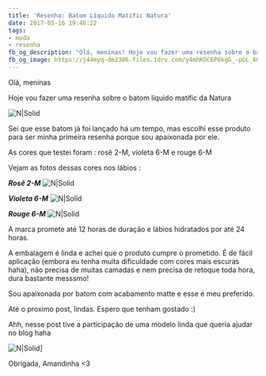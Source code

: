 ```yaml
---
title: 'Resenha: Batom Líquido Matific Natura'
date: 2017-05-16 19:46:22
tags:
- moda
- resenha
fb_og_description: "Olá, meninas! Hoje vou fazer uma resenha sobre o batom líquido matific da Natura. "
fb_og_image: https://j44myq-dm2306.files.1drv.com/y4mhKOC6P6kgG_-pGL_6G8q5DuWNaTfqH4VSXLkfOUzYu7kbCsFDAh-soqn-hWcOxCYqhsbalQsjTTVoWIDTsHq0ShcAorQmovNvCWzn1IeTkK1zMbMw-t2D2-pjreb-u7T90yJWIhp8HBX3tVi_kQlL3grhLW8_bw7n7hRvVtn-3iQaQU_DCiEOniCFW1oPkp-ob0DtisKXuciTbqc9SRR9w?width=842&height=910&cropmode=none
---
```


Olá, meninas 

Hoje vou fazer uma resenha sobre o batom líquido matific da Natura 

![N|Solid](https://j44myq-dm2306.files.1drv.com/y4mhKOC6P6kgG_-pGL_6G8q5DuWNaTfqH4VSXLkfOUzYu7kbCsFDAh-soqn-hWcOxCYqhsbalQsjTTVoWIDTsHq0ShcAorQmovNvCWzn1IeTkK1zMbMw-t2D2-pjreb-u7T90yJWIhp8HBX3tVi_kQlL3grhLW8_bw7n7hRvVtn-3iQaQU_DCiEOniCFW1oPkp-ob0DtisKXuciTbqc9SRR9w?width=842&height=910&cropmode=none)
 

<!-- more -->


Sei que esse batom já foi lançado há um tempo, mas escolhi esse produto para ser minha primeira resenha porque sou apaixonada por ele. 

As cores que testei foram : rosê 2-M, violeta 6-M e rouge 6-M 

Vejam as fotos dessas cores nos lábios : 

***Rosê 2-M***
![N|Solid](https://j459xg-dm2306.files.1drv.com/y4mbyhuSqoxlMx-QP7hdQkglkmTpr4chlY6efUNcw1UHNZGqWxEADllJFTXY2aAsW0HNL2UvTiY2hiKxu1V-83Z12A8gFryUzOwlPF2fmfgu1ggzYFfftzNNa7kU8-0TTNXfBRCSJcQynE3QmTXVlxENoQGkTLKyJpw7QeuU3YYXR5TEegdFKrQxsLtw4joRRWGkFiP8-oVtmOIlYLmT-ViUg?width=433&height=265&cropmode=none)

***Violeta 6-M***
![N|Solid](https://j4669g-dm2306.files.1drv.com/y4mN0-UE8-Lyghk7vB0Yw4tbbFNPNWAsHaQEGFdH-Lyr6VF67PSwAUbzZbKqo8TJwaw8xvYd4TEHp1sRYvm-5h3VqwsO0NeKXwz_kGndRE4cjNtX4oJW5CSVv46kA1Li5il5EMO0CDiepA0vOkMTNOQp1gKLB00AAMVihrUKmCn7oLXZ2dbs5U0RDEtGRwZvu1ST-NrneeA8EHfd--fu9mpog?width=488&height=288&cropmode=none)

***Rouge 6-M***
![N|Solid](https://j44fgg-dm2306.files.1drv.com/y4mUd8xhZTFvo9Fj50sX3Yu1y2ubqknv_IXxoJ5HtsQzbIzJGBiAhEQsTS4-0201_pK_Z5QC5Skd2IZB8dny6WPlm1rJM7cf0JIuTkHQju8aPdrMyz6c9aMYzirral1xzNOQZNEI6TJpDZV1eDfs2e2Eh_7tjdCSoxYNnu8VIrngj2nbJsd5F6lO0503F8nq8mFTi7sO_epJWkXYr2J-bsGxA?width=536&height=265&cropmode=none)

A marca promete até 12 horas de duração e lábios hidratados por até 24 horas.

A embalagem é linda e achei que o produto cumpre o prometido. É de fácil aplicação (embora eu tenha muita dificuldade com cores mais escuras haha), não precisa de muitas camadas e nem precisa de retoque toda hora, dura bastante messsmo!

Sou apaixonada por batom com acabamento matte e esse é meu preferido.

Até o proximo post, lindas. Espero que tenham gostado :) 

Ahh, nesse post tive a participação de uma modelo linda que queria ajudar no blog haha  

![N|Solid](https://j46edq-dm2306.files.1drv.com/y4mYIeA3lCNpeeazCgJT4ZB28weJP6QtiK6jk95HLN9pExk1Xaxvq1q57ng6yL7m4YfgQOzIAM0CVdgWIXXYQzHb6sP1G7Wis1VUHUovPN1uAVCBf_Hm1URXLYCwJ-UGgjD8GaLP1-XKDFfi32OePGjIsOIcN5uHOr7UC2jrB5xA6v0UNUHo9kdFZGBQNmLkRvpw4TNC-mgpouLezwZGt2Xag?width=716&height=1041&cropmode=none)]
 
Obrigada, Amandinha <3
